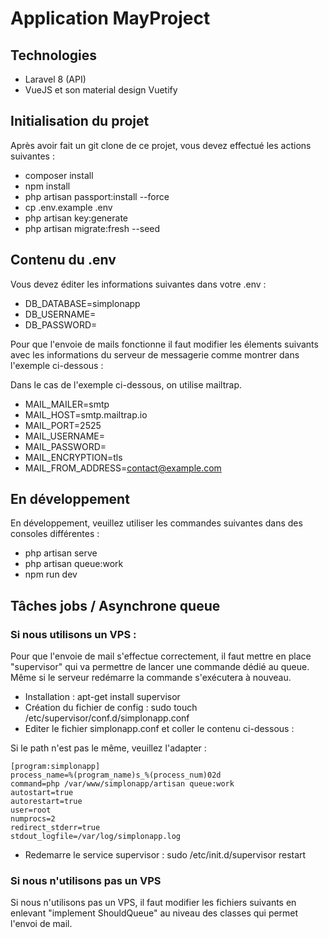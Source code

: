 # Application MayProject

## Technologies 

- Laravel 8 (API)
- VueJS et son material design Vuetify

## Initialisation du projet

Après avoir fait un git clone de ce projet, vous devez effectué les actions suivantes : 

- composer install
- npm install
- php artisan passport:install --force
- cp .env.example .env
- php artisan key:generate 
- php artisan migrate:fresh --seed

## Contenu du .env

Vous devez éditer les informations suivantes dans votre .env :

- DB_DATABASE=simplonapp
- DB_USERNAME=
- DB_PASSWORD=

Pour que l'envoie de mails fonctionne il faut modifier les élements suivants avec les informations du serveur de messagerie comme montrer dans l'exemple ci-dessous :

Dans le cas de l'exemple ci-dessous, on utilise mailtrap.

- MAIL_MAILER=smtp
- MAIL_HOST=smtp.mailtrap.io
- MAIL_PORT=2525
- MAIL_USERNAME=
- MAIL_PASSWORD=
- MAIL_ENCRYPTION=tls
- MAIL_FROM_ADDRESS=contact@example.com

## En développement

En développement, veuillez utiliser les commandes suivantes dans des consoles différentes : 

- php artisan serve
- php artisan queue:work
- npm run dev

## Tâches jobs / Asynchrone queue

### Si nous utilisons un VPS :

Pour que l'envoie de mail s'effectue correctement, il faut mettre en place "supervisor" qui va permettre de lancer une commande dédié au queue. Même si le serveur redémarre la commande s'exécutera à nouveau.

- Installation : apt-get install supervisor
- Création du fichier de config : sudo touch /etc/supervisor/conf.d/simplonapp.conf
- Editer le fichier simplonapp.conf et coller le contenu ci-dessous : 

Si le path n'est pas le même, veuillez l'adapter :

```
[program:simplonapp]
process_name=%(program_name)s_%(process_num)02d
command=php /var/www/simplonapp/artisan queue:work
autostart=true
autorestart=true
user=root
numprocs=2
redirect_stderr=true
stdout_logfile=/var/log/simplonapp.log
```

- Redemarre le service supervisor : sudo /etc/init.d/supervisor restart

### Si nous n'utilisons pas un VPS

Si nous n'utilisons pas un VPS, il faut modifier les fichiers suivants en enlevant "implement ShouldQueue" au niveau des classes qui permet l'envoi de mail.